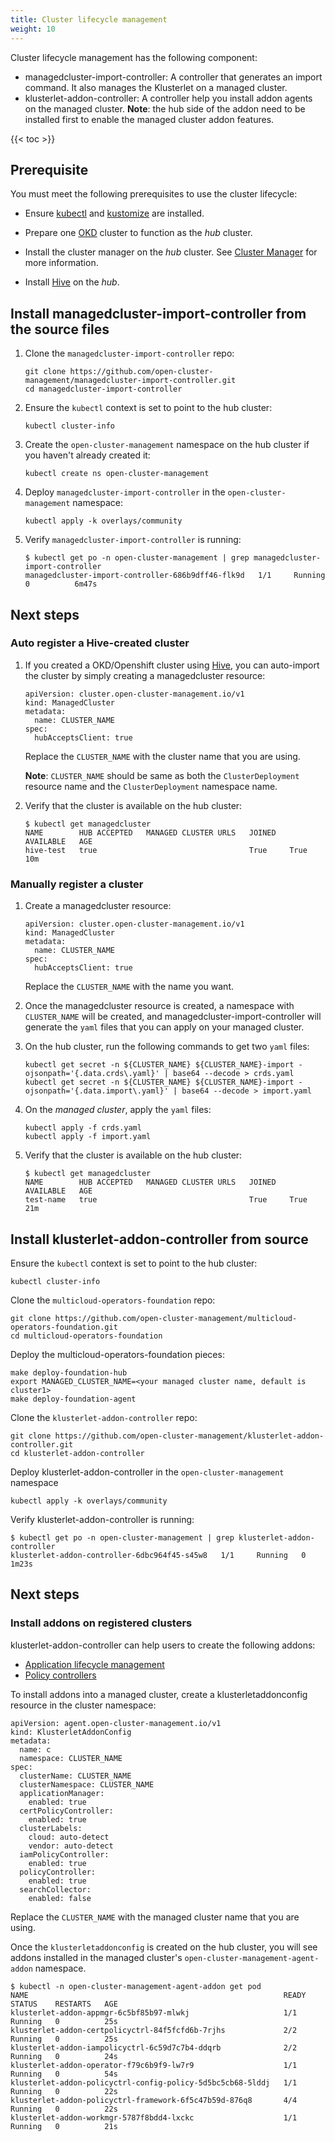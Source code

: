 ```yaml
---
title: Cluster lifecycle management
weight: 10
---
```


Cluster lifecycle management has the following component:
- managedcluster-import-controller: A controller that generates an import command. It also manages the Klusterlet on a managed cluster.
- klusterlet-addon-controller: A controller help you install addon agents on the managed cluster. **Note**: the hub side of the addon need to be installed first to enable the managed cluster addon features.

<!-- spellchecker-disable -->

{{< toc >}}

<!-- spellchecker-enable -->

## Prerequisite

You must meet the following prerequisites to use the cluster lifecycle:

- Ensure [kubectl](https://kubernetes.io/docs/tasks/tools/install-kubectl) and [kustomize](https://kubernetes-sigs.github.io/kustomize/installation) are installed.

- Prepare one [OKD](https://www.okd.io) cluster to function as the _hub_ cluster.

- Install the cluster manager on the _hub_ cluster. See [Cluster Manager](/getting-started/core/cluster-manager) for more information.

- Install [Hive](https://github.com/openshift/hive/blob/master/docs/install.md#installing-community-release-via-operatorhub) on the _hub_.

## Install managedcluster-import-controller from the source files

1. Clone the `managedcluster-import-controller` repo:

   ```Shell
   git clone https://github.com/open-cluster-management/managedcluster-import-controller.git
   cd managedcluster-import-controller
   ```

2. Ensure the `kubectl` context is set to point to the hub cluster:

   ```Shell
   kubectl cluster-info
   ```

3. Create the `open-cluster-management` namespace on the hub cluster if you haven't already created it:
   ```Shell
   kubectl create ns open-cluster-management
   ```

4. Deploy `managedcluster-import-controller` in the `open-cluster-management` namespace:

   ```Shell
   kubectl apply -k overlays/community
   ```

5. Verify `managedcluster-import-controller` is running:
   ```Shell
   $ kubectl get po -n open-cluster-management | grep managedcluster-import-controller   
   managedcluster-import-controller-686b9dff46-flk9d   1/1     Running   0          6m47s
   ```


## Next steps

### Auto register a Hive-created cluster
1. If you created a OKD/Openshift cluster using [Hive](https://github.com/openshift/hive/blob/master/docs/using-hive.md#using-hive), you can auto-import the cluster by simply creating a managedcluster resource:

   ```Shell
   apiVersion: cluster.open-cluster-management.io/v1
   kind: ManagedCluster
   metadata:
     name: CLUSTER_NAME
   spec:
     hubAcceptsClient: true
   ```
   Replace the `CLUSTER_NAME` with the cluster name that you are using.

   **Note**: `CLUSTER_NAME` should be same as both the `ClusterDeployment` resource name and the `ClusterDeployment` namespace name.


2. Verify that the cluster is available on the hub cluster:
   ```Shell
   $ kubectl get managedcluster                                                                                                    
   NAME        HUB ACCEPTED   MANAGED CLUSTER URLS   JOINED   AVAILABLE   AGE
   hive-test   true                                  True     True        10m

   ```


### Manually register a cluster

1. Create a managedcluster resource:

   ```Shell
   apiVersion: cluster.open-cluster-management.io/v1
   kind: ManagedCluster
   metadata:
     name: CLUSTER_NAME
   spec:
     hubAcceptsClient: true
   ```

   Replace the `CLUSTER_NAME` with the name you want. 

2. Once the managedcluster resource is created, a namespace with `CLUSTER_NAME` will be created, and managedcluster-import-controller will generate the `yaml` files that you can apply on your managed cluster.

3. On the hub cluster, run the following commands to get two `yaml` files:
   ```Shell
   kubectl get secret -n ${CLUSTER_NAME} ${CLUSTER_NAME}-import -ojsonpath='{.data.crds\.yaml}' | base64 --decode > crds.yaml
   kubectl get secret -n ${CLUSTER_NAME} ${CLUSTER_NAME}-import -ojsonpath='{.data.import\.yaml}' | base64 --decode > import.yaml
   ```

4. On the _managed cluster_, apply the `yaml` files:
   ```Shell
   kubectl apply -f crds.yaml
   kubectl apply -f import.yaml
   ```

5. Verify that the cluster is available on the hub cluster:
   ```Shell
   $ kubectl get managedcluster                                                                                                    
   NAME        HUB ACCEPTED   MANAGED CLUSTER URLS   JOINED   AVAILABLE   AGE
   test-name   true                                  True     True        21m
   ```

## Install klusterlet-addon-controller from source

Ensure the `kubectl` context is set to point to the hub cluster:

```Shell
kubectl cluster-info
```

Clone the `multicloud-operators-foundation` repo:

```Shell
git clone https://github.com/open-cluster-management/multicloud-operators-foundation.git
cd multicloud-operators-foundation
```

Deploy the multicloud-operators-foundation pieces:
```Shell
make deploy-foundation-hub
export MANAGED_CLUSTER_NAME=<your managed cluster name, default is cluster1>
make deploy-foundation-agent
```

Clone the `klusterlet-addon-controller` repo:

```Shell
git clone https://github.com/open-cluster-management/klusterlet-addon-controller.git
cd klusterlet-addon-controller
```

Deploy klusterlet-addon-controller in the `open-cluster-management` namespace

```Shell
kubectl apply -k overlays/community
```

Verify klusterlet-addon-controller is running:
```Shell
$ kubectl get po -n open-cluster-management | grep klusterlet-addon-controller   
klusterlet-addon-controller-6dbc964f45-s45w8   1/1     Running   0          1m23s
```


## Next steps

### Install addons on registered clusters
klusterlet-addon-controller can help users to create the following addons:
- [Application lifecycle management](../app-lifecycle)
- [Policy controllers](../policy-controllers)

To install addons into a managed cluster, create a klusterletaddonconfig resource in the cluster namespace:

```
apiVersion: agent.open-cluster-management.io/v1
kind: KlusterletAddonConfig
metadata:
  name: c
  namespace: CLUSTER_NAME
spec:
  clusterName: CLUSTER_NAME
  clusterNamespace: CLUSTER_NAME
  applicationManager:
    enabled: true
  certPolicyController:
    enabled: true
  clusterLabels:
    cloud: auto-detect
    vendor: auto-detect
  iamPolicyController:
    enabled: true
  policyController:
    enabled: true
  searchCollector:
    enabled: false
```

Replace the `CLUSTER_NAME` with the managed cluster name that you are using.

Once the `klusterletaddonconfig` is created on the hub cluster, you will see addons installed in the managed cluster's `open-cluster-management-agent-addon` namespace.

```Shell
$ kubectl -n open-cluster-management-agent-addon get pod
NAME                                                         READY   STATUS    RESTARTS   AGE
klusterlet-addon-appmgr-6c5bf85b97-mlwkj                     1/1     Running   0          25s
klusterlet-addon-certpolicyctrl-84f5fcfd6b-7rjhs             2/2     Running   0          25s
klusterlet-addon-iampolicyctrl-6c59d7c7b4-ddqrb              2/2     Running   0          24s
klusterlet-addon-operator-f79c6b9f9-lw7r9                    1/1     Running   0          54s
klusterlet-addon-policyctrl-config-policy-5d5bc5cb68-5lddj   1/1     Running   0          22s
klusterlet-addon-policyctrl-framework-6f5c47b59d-876q8       4/4     Running   0          22s
klusterlet-addon-workmgr-5787f8bdd4-lxckc                    1/1     Running   0          21s
```
